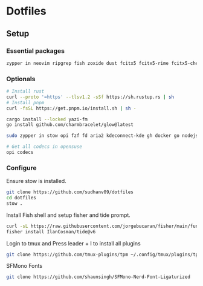 # Dotfiles

## Setup

### Essential packages

``` bash
zypper in neovim ripgrep fish zoxide dust fcitx5 fcitx5-rime fcitx5-chewing lazygit tmux calibre rofi awesome mpv eza kitty

```

### Optionals

``` bash
# Install rust
curl --proto '=https' --tlsv1.2 -sSf https://sh.rustup.rs | sh
# Install pnpm
curl -fsSL https://get.pnpm.io/install.sh | sh -

cargo install --locked yazi-fm
go install github.com/charmbracelet/glow@latest

sudo zypper in stow opi fzf fd aria2 kdeconnect-kde gh docker go nodejs

# Get all codecs in opensuse
opi codecs
```

### Configure

Ensure stow is installed.

``` bash
git clone https://github.com/sudhanv09/dotfiles
cd dotfiles
stow .

```

Install Fish shell and setup fisher and tide prompt.

``` bash
curl -sL https://raw.githubusercontent.com/jorgebucaran/fisher/main/functions/fisher.fish | source && fisher install jorgebucaran/fisher
fisher install IlanCosman/tide@v6
```

Login to tmux and Press leader + I to install all plugins
``` bash
git clone https://github.com/tmux-plugins/tpm ~/.config/tmux/plugins/tpm
```

SFMono Fonts
``` bash
git clone https://github.com/shaunsingh/SFMono-Nerd-Font-Ligaturized
```

